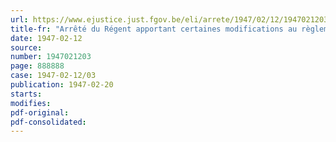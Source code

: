 ```yaml
---
url: https://www.ejustice.just.fgov.be/eli/arrete/1947/02/12/1947021203/justel
title-fr: "Arrêté du Régent apportant certaines modifications au règlement général pour la protection du travail du 11 février 1946, ainsi qu'à l'arrêté du Régent du 6 juillet 1946 relatif à ce règlement"
date: 1947-02-12
source:
number: 1947021203
page: 888888
case: 1947-02-12/03
publication: 1947-02-20
starts:
modifies:
pdf-original:
pdf-consolidated:
---
```


